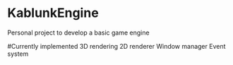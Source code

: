 # KablunkEngine

Personal project to develop a basic game engine

#Currently implemented
3D rendering 
2D renderer
Window manager
Event system
